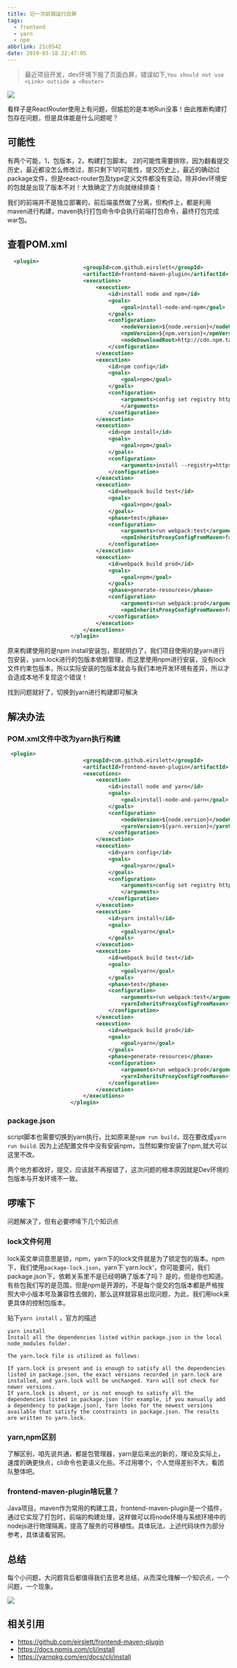 ```yaml
---
title: 记一次前端运行白屏
tags:
  - frontend
  - yarn
  - npm
abbrlink: 21c0542
date: 2019-03-18 22:47:05
---
```


> 最近项目开发，dev环境下报了页面白屏，错误如下,`You should not use <Link> outside a <Router>`


![](https://static.1991421.cn/2019-03-18-135421.png)

看样子是ReactRouter使用上有问题，但尴尬的是本地Run没事！由此推断构建打包存在问题，但是具体能是什么问题呢？

## 可能性
有两个可能，1，包版本，2，构建打包脚本。
2的可能性需要排除，因为翻看提交历史，最近都没怎么修改过，那只剩下1的可能性，提交历史上，最近的确动过package文件，但是react-router包及type定义文件都没有变动，除非dev环境安的包就是出现了版本不对！大致确定了方向就继续排查！

我们的前端并不是独立部署的，前后端虽然做了分离，但构件上，都是利用maven进行构建，maven执行打包命令中会执行前端打包命令，最终打包完成war包。

## 查看POM.xml

```xml
  <plugin>
                        <groupId>com.github.eirslett</groupId>
                        <artifactId>frontend-maven-plugin</artifactId>
                        <executions>
                            <execution>
                                <id>install node and npm</id>
                                <goals>
                                    <goal>install-node-and-npm</goal>
                                </goals>
                                <configuration>
                                    <nodeVersion>${node.version}</nodeVersion>
                                    <npmVersion>${npm.version}</npmVersion>
                                    <nodeDownloadRoot>http://cdn.npm.taobao.org/dist/node/</nodeDownloadRoot>
                                </configuration>
                            </execution>
                            <execution>
                                <id>npm config</id>
                                <goals>
                                    <goal>npm</goal>
                                </goals>
                                <configuration>
                                    <arguments>config set registry https://xx.cn/repository/npm/
                                    </arguments>
                                </configuration>
                            </execution>
                            <execution>
                                <id>npm install</id>
                                <goals>
                                    <goal>npm</goal>
                                </goals>
                                <configuration>
                                    <arguments>install --registry=https://xx.cn/repository/npm/</arguments>
                                </configuration>
                            </execution>
                            <execution>
                                <id>webpack build test</id>
                                <goals>
                                    <goal>npm</goal>
                                </goals>
                                <phase>test</phase>
                                <configuration>
                                    <arguments>run webpack:test</arguments>
                                    <npmInheritsProxyConfigFromMaven>false</npmInheritsProxyConfigFromMaven>
                                </configuration>
                            </execution>
                            <execution>
                                <id>webpack build prod</id>
                                <goals>
                                    <goal>npm</goal>
                                </goals>
                                <phase>generate-resources</phase>
                                <configuration>
                                    <arguments>run webpack:prod</arguments>
                                    <npmInheritsProxyConfigFromMaven>false</npmInheritsProxyConfigFromMaven>
                                </configuration>
                            </execution>
                        </executions>
                    </plugin>
```

原来构建使用的是npm install安装包，那就明白了，我们项目使用的是yarn进行包安装，yarn.lock进行的包版本依赖管理，而这里使用npm进行安装，没有lock文件约束包版本，所以实际安装的包版本就会与我们本地开发环境有差异，所以才会造成本地不复现这个错误！

找到问题就好了，切换到yarn进行构建即可解决

## 解决办法
### POM.xml文件中改为yarn执行构建

```xml
 <plugin>
                        <groupId>com.github.eirslett</groupId>
                        <artifactId>frontend-maven-plugin</artifactId>
                        <executions>
                            <execution>
                                <id>install node and yarn</id>
                                <goals>
                                    <goal>install-node-and-yarn</goal>
                                </goals>
                                <configuration>
                                    <nodeVersion>${node.version}</nodeVersion>
                                    <yarnVersion>${yarn.version}</yarnVersion>
                                </configuration>
                            </execution>
                            <execution>
                                <id>yarn config</id>
                                <goals>
                                    <goal>yarn</goal>
                                </goals>
                                <configuration>
                                    <arguments>config set registry https://xx.cn/repository/npm/
                                    </arguments>
                                </configuration>
                            </execution>
                            <execution>
                                <id>yarn install</id>
                                <goals>
                                    <goal>yarn</goal>
                                </goals>
                            </execution>
                            <execution>
                                <id>webpack build test</id>
                                <goals>
                                    <goal>yarn</goal>
                                </goals>
                                <phase>test</phase>
                                <configuration>
                                    <arguments>run webpack:test</arguments>
                                    <yarnInheritsProxyConfigFromMaven>false</yarnInheritsProxyConfigFromMaven>
                                </configuration>
                            </execution>
                            <execution>
                                <id>webpack build prod</id>
                                <goals>
                                    <goal>yarn</goal>
                                </goals>
                                <phase>generate-resources</phase>
                                <configuration>
                                    <arguments>run webpack:prod</arguments>
                                    <yarnInheritsProxyConfigFromMaven>false</yarnInheritsProxyConfigFromMaven>
                                </configuration>
                            </execution>
                        </executions>
                    </plugin>
```
### package.json
script脚本也需要切换到yarn执行，比如原来是`npm run build`，现在要改成`yarn run build`.
因为上述配置文件中没有安装npm，当然如果你安装了npm,就大可以这里不改。

两个地方都改好，提交，应该就不再报错了，这次问题的根本原因就是Dev环境的包版本与开发环境不一致。

## 啰嗦下
问题解决了，但有必要啰嗦下几个知识点

### lock文件何用
lock英文单词意思是锁，npm，yarn下的lock文件就是为了锁定包的版本。npm下，我们使用`package-lock.json`，yarn下`yarn.lock'，你可能要问，我们package.json下，依赖关系里不是已经明确了版本了吗？
是的，但是你也知道。有些包我们写的是范围，但是npm是开源的，不是每个提交的包版本都是严格按照大中小版本号及兼容性去做的，那么这样就容易出现问题，为此，我们用lock来更具体的控制包版本。

贴下`yarn install` ，官方的描述

```
yarn install
Install all the dependencies listed within package.json in the local node_modules folder.

The yarn.lock file is utilized as follows:

If yarn.lock is present and is enough to satisfy all the dependencies listed in package.json, the exact versions recorded in yarn.lock are installed, and yarn.lock will be unchanged. Yarn will not check for newer versions.
If yarn.lock is absent, or is not enough to satisfy all the dependencies listed in package.json (for example, if you manually add a dependency to package.json), Yarn looks for the newest versions available that satisfy the constraints in package.json. The results are written to yarn.lock.
```

### yarn,npm区别
了解区别，咱先说共通，都是包管理器，yarn是后来出的新的，理论及实际上，速度的确更快点，cli命令也更语义化些。不过用哪个，个人觉得差别不大，看团队整体吧。

### frontend-maven-plugin啥玩意？
Java项目，maven作为常用的构建工具，frontend-maven-plugin是一个插件，通过它实现了打包时，前端的构建处理，这样做可以将node环境与系统环境中的nodejs进行物理隔离，提高了服务的可移植性。具体玩法，上述代码块作为部分参考，具体请看官网。


## 总结
每个小问题，大问题背后都值得我们去思考总结，从而深化理解一个知识点，一个问题，一个现象。 


![](https://static.1991421.cn/2019-03-18-143213.png)

##  相关引用

- https://github.com/eirslett/frontend-maven-plugin
- https://docs.npmjs.com/cli/install
- https://yarnpkg.com/en/docs/cli/install
